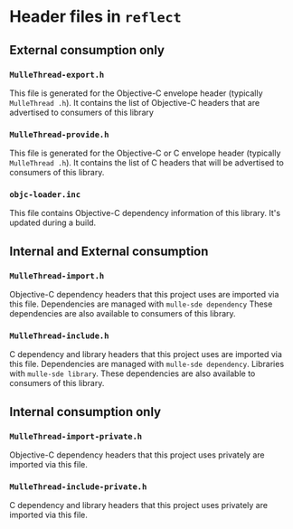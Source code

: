 # Header files in `reflect`

## External consumption only

### `MulleThread-export.h`

This file is generated for the Objective-C envelope header (typically
`MulleThread
.h`). It contains the list of Objective-C headers that
are advertised to consumers of this library


### `MulleThread-provide.h`

This file is generated for the Objective-C or C envelope header (typically
`MulleThread
.h`). It contains the list of C headers that will be
advertised to consumers of this library.


### `objc-loader.inc`

This file contains Objective-C dependency information of this library.
It's updated during a build.


## Internal and External consumption


### `MulleThread-import.h`

Objective-C dependency headers that this project uses are imported via
this file. Dependencies are managed with `mulle-sde dependency`
These dependencies are also available to consumers of this library.


### `MulleThread-include.h`

C dependency and library headers that this project uses are imported via
this file. Dependencies are managed with `mulle-sde dependency`.
Libraries with `mulle-sde library`.
These dependencies are also available to consumers of this library.


## Internal consumption only


### `MulleThread-import-private.h`

Objective-C dependency headers that this project uses privately are imported
via this file.


### `MulleThread-include-private.h`

C dependency and library headers that this project uses privately are imported
via this file.


<!--
extension : mulle-objc/objc
directory : project-oneshot/library
template  : .../README.md
Suppress this comment with `export MULLE_SDE_GENERATE_FILE_COMMENTS=NO`
-->
